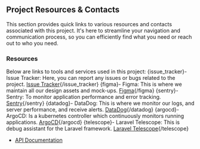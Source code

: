 ## Project Resources & Contacts

This section provides quick links to various resources and contacts associated
with this project. It's here to streamline your navigation and communication
process, so you can efficiently find what you need or reach out to who you need.

### Resources

Below are links to tools and services used in this project:
{issue_tracker}- Issue Tracker: Here, you can report any issues or bugs related to the project. [Issue Tracker](:issue_tracker_link){/issue_tracker}
{figma}- Figma: This is where we maintain all our design assets and mock-ups. [Figma](:figma_link){/figma}
{sentry}- Sentry: To monitor application performance and error tracking. [Sentry](:sentry_link){/sentry}
{datadog}- DataDog: This is where we monitor our logs, and server performance, and receive alerts. [DataDog](:datadog_link){/datadog}
{argocd}- ArgoCD: Is a kubernetes controller which continuously monitors running applications. [ArgoCD](:argocd_link){/argocd}
{telescope}- Laravel Telescope: This is debug assistant for the Laravel framework. [Laravel Telescope](:telescope_link){/telescope}
- [API Documentation](:api_link)
